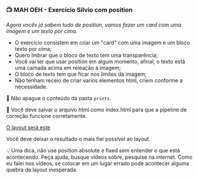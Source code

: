 ### 📺 MAH OEH - Exercício Silvio com position

*Agora vocês já sabem tudo de position, vamos fazer um card com uma imagem e um texto por cima.*

- O exercício consistem em criar um "card" com uma imagem e um bloco texto por cima;
- Quero lmbrar que o bloco de texto tem uma transparência;
- Você vai ter que usar position em algum momento, afinal, o texto está uma camada acima em releação à imagem;
- O bloco de texto tem que ficar nos limites da imagem;
- Não tenham receio de criar varios elementos html, criem conforme a necessidade.

🚧 Não apague o conteúdo da pasta `prints`.

🚧 Você deve salvar o arquivo html como index.html para que a pipeline de correção funcione corretamente.

[O layout será este](https://www.figma.com/file/Y5fBjfff5W7EPMQZKVIOfh/Crescer--Alunos?node-id=3466%3A2)

Você deve deixar o resultado o mais fiel possível ao layout.

💡 Uma dica, não use position absolute e fixed sem entender o que está acontecendo.
Peça ajuda, busque vídeos sobre, pesquise na internet.
Como eu falei nos vídeos, se colocar em um lugar errado pode acontecer alguma quebra de layout inesperada.